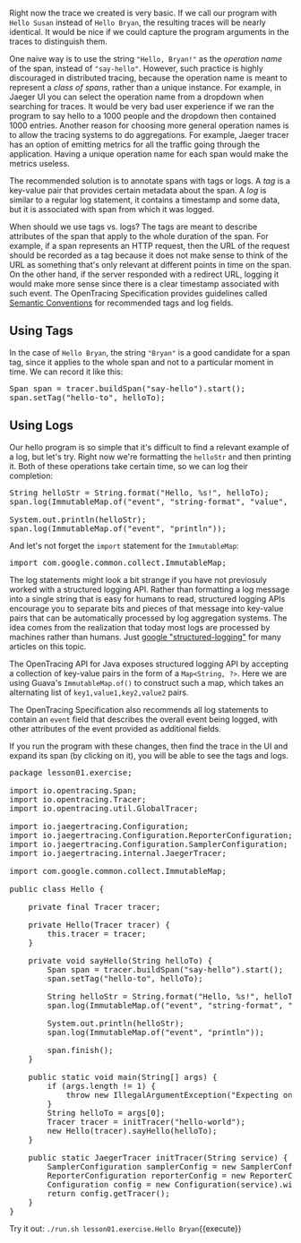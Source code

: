 Right now the trace we created is very basic. If we call our program with `Hello Susan` instead of `Hello Bryan`, the resulting traces will be nearly identical. It would be nice if we could capture the program arguments in the traces to distinguish them.

One naive way is to use the string `"Hello, Bryan!"` as the _operation name_ of the span, instead of `"say-hello"`. However, such practice is highly discouraged in distributed tracing, because the operation name is meant to represent a _class of spans_, rather than a unique instance. For example, in Jaeger UI you can select the operation name from a dropdown when searching for traces. It would be very bad user experience if we ran the program to say hello to a 1000 people and the dropdown then contained 1000 entries. Another reason for choosing more general operation names is to allow the tracing systems to do aggregations. For example, Jaeger tracer has an option of emitting metrics for all the traffic going through the application. Having a unique operation name for each span would make the metrics useless.

The recommended solution is to annotate spans with tags or logs. A _tag_ is a key-value pair that provides certain metadata about the span. A _log_ is similar to a regular log statement, it contains a timestamp and some data, but it is associated with span from which it was logged.

When should we use tags vs. logs?  The tags are meant to describe attributes of the span that apply to the whole duration of the span. For example, if a span represents an HTTP request, then the URL of the request should be recorded as a tag because it does not make sense to think of the URL as something that's only relevant at different points in time on the span. On the other hand, if the server responded with a redirect URL, logging it would make more sense since there is a clear timestamp associated with such event. The OpenTracing Specification provides guidelines called [Semantic Conventions][semantic-conventions] for recommended tags and log fields.

Using Tags
----------

In the case of `Hello Bryan`, the string `"Bryan"` is a good candidate for a span tag, since it applies to the whole span and not to a particular moment in time. We can record it like this:

<pre class="file" data-target="clipboard">
Span span = tracer.buildSpan("say-hello").start();
span.setTag("hello-to", helloTo);
</pre>

Using Logs
----------

Our hello program is so simple that it's difficult to find a relevant example of a log, but let's try. Right now we're formatting the `helloStr` and then printing it. Both of these operations take certain time, so we can log their completion:

<pre class="file" data-target="clipboard">
String helloStr = String.format("Hello, %s!", helloTo);
span.log(ImmutableMap.of("event", "string-format", "value", helloStr));

System.out.println(helloStr);
span.log(ImmutableMap.of("event", "println"));
</pre>

And let's not forget the `import` statement for the `ImmutableMap`:

<pre class="file" data-target="clipboard">
import com.google.common.collect.ImmutableMap;
</pre>

The log statements might look a bit strange if you have not previosuly worked with a structured logging API. Rather than formatting a log message into a single string that is easy for humans to read, structured logging APIs encourage you to separate bits and pieces of that message into key-value pairs that can be automatically processed by log aggregation systems. The idea comes from the realization that today most logs are processed by machines rather than humans. Just [google "structured-logging"][google-logging] for many articles on this topic.

The OpenTracing API for Java exposes structured logging API by accepting a collection of key-value pairs in the form of a `Map<String, ?>`. Here we are using Guava's `ImmutableMap.of()` to construct such a map, which takes an alternating list of `key1,value1,key2,value2` pairs.

The OpenTracing Specification also recommends all log statements to contain an `event` field that describes the overall event being logged, with other attributes of the event provided as additional fields.

If you run the program with these changes, then find the trace in the UI and expand its span (by clicking on it), you will be able to see the tags and logs.

<pre class="file" data-filename="opentracing-tutorial/java/src/main/java/lesson01/exercise/Hello.java" data-target="replace">package lesson01.exercise;

import io.opentracing.Span;
import io.opentracing.Tracer;
import io.opentracing.util.GlobalTracer;

import io.jaegertracing.Configuration;
import io.jaegertracing.Configuration.ReporterConfiguration;
import io.jaegertracing.Configuration.SamplerConfiguration;
import io.jaegertracing.internal.JaegerTracer;

import com.google.common.collect.ImmutableMap;

public class Hello {

    private final Tracer tracer;

    private Hello(Tracer tracer) {
        this.tracer = tracer;
    }

    private void sayHello(String helloTo) {
        Span span = tracer.buildSpan("say-hello").start();
        span.setTag("hello-to", helloTo);

        String helloStr = String.format("Hello, %s!", helloTo);
        span.log(ImmutableMap.of("event", "string-format", "value", helloStr));

        System.out.println(helloStr);
        span.log(ImmutableMap.of("event", "println"));

        span.finish();
    }

    public static void main(String[] args) {
        if (args.length != 1) {
            throw new IllegalArgumentException("Expecting one argument");
        }
        String helloTo = args[0];
        Tracer tracer = initTracer("hello-world");
        new Hello(tracer).sayHello(helloTo);
    }

    public static JaegerTracer initTracer(String service) {
        SamplerConfiguration samplerConfig = new SamplerConfiguration().fromEnv().withType("const").withParam(1);
        ReporterConfiguration reporterConfig = new ReporterConfiguration().fromEnv().withLogSpans(true);
        Configuration config = new Configuration(service).withSampler(samplerConfig).withReporter(reporterConfig);
        return config.getTracer();
    }
}</pre>

Try it out: `./run.sh lesson01.exercise.Hello Bryan`{{execute}}

[semantic-conventions]: https://github.com/opentracing/specification/blob/master/semantic_conventions.md
[google-logging]: https://www.google.com/search?q=structured-logging
